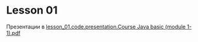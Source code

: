 # Lesson 01

Презентации в [lesson_01.code.presentation.Course Java basic (module 1-1).pdf](basic_programming/lesson_01/presentation/Course%20Java%20basic%20(module%201-1).pdf)
